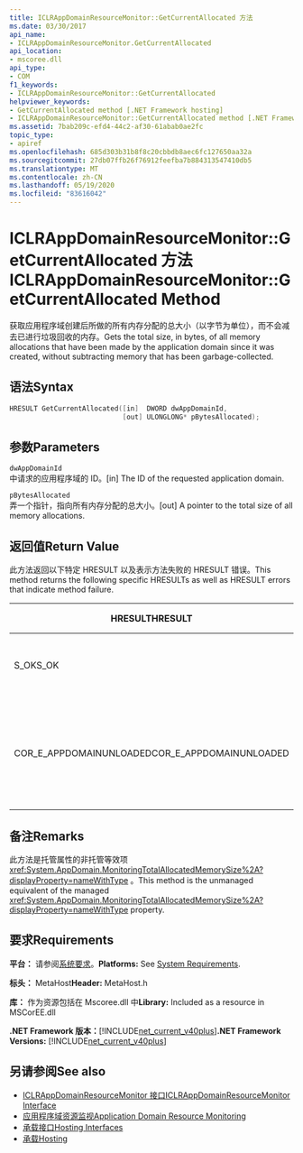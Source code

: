 ```yaml
---
title: ICLRAppDomainResourceMonitor::GetCurrentAllocated 方法
ms.date: 03/30/2017
api_name:
- ICLRAppDomainResourceMonitor.GetCurrentAllocated
api_location:
- mscoree.dll
api_type:
- COM
f1_keywords:
- ICLRAppDomainResourceMonitor::GetCurrentAllocated
helpviewer_keywords:
- GetCurrentAllocated method [.NET Framework hosting]
- ICLRAppDomainResourceMonitor::GetCurrentAllocated method [.NET Framework hosting]
ms.assetid: 7bab209c-efd4-44c2-af30-61abab0ae2fc
topic_type:
- apiref
ms.openlocfilehash: 685d303b31b8f8c20cbbdb8aec6fc127650aa32a
ms.sourcegitcommit: 27db07ffb26f76912feefba7b884313547410db5
ms.translationtype: MT
ms.contentlocale: zh-CN
ms.lasthandoff: 05/19/2020
ms.locfileid: "83616042"
---
```

# <a name="iclrappdomainresourcemonitorgetcurrentallocated-method"></a><span data-ttu-id="55e9b-102">ICLRAppDomainResourceMonitor::GetCurrentAllocated 方法</span><span class="sxs-lookup"><span data-stu-id="55e9b-102">ICLRAppDomainResourceMonitor::GetCurrentAllocated Method</span></span>
<span data-ttu-id="55e9b-103">获取应用程序域创建后所做的所有内存分配的总大小（以字节为单位），而不会减去已进行垃圾回收的内存。</span><span class="sxs-lookup"><span data-stu-id="55e9b-103">Gets the total size, in bytes, of all memory allocations that have been made by the application domain since it was created, without subtracting memory that has been garbage-collected.</span></span>  
  
## <a name="syntax"></a><span data-ttu-id="55e9b-104">语法</span><span class="sxs-lookup"><span data-stu-id="55e9b-104">Syntax</span></span>  
  
```cpp  
HRESULT GetCurrentAllocated([in]  DWORD dwAppDomainId,  
                            [out] ULONGLONG* pBytesAllocated);  
```  
  
## <a name="parameters"></a><span data-ttu-id="55e9b-105">参数</span><span class="sxs-lookup"><span data-stu-id="55e9b-105">Parameters</span></span>  
 `dwAppDomainId`  
 <span data-ttu-id="55e9b-106">中请求的应用程序域的 ID。</span><span class="sxs-lookup"><span data-stu-id="55e9b-106">[in] The ID of the requested application domain.</span></span>  
  
 `pBytesAllocated`  
 <span data-ttu-id="55e9b-107">弄一个指针，指向所有内存分配的总大小。</span><span class="sxs-lookup"><span data-stu-id="55e9b-107">[out] A pointer to the total size of all memory allocations.</span></span>  
  
## <a name="return-value"></a><span data-ttu-id="55e9b-108">返回值</span><span class="sxs-lookup"><span data-stu-id="55e9b-108">Return Value</span></span>  
 <span data-ttu-id="55e9b-109">此方法返回以下特定 HRESULT 以及表示方法失败的 HRESULT 错误。</span><span class="sxs-lookup"><span data-stu-id="55e9b-109">This method returns the following specific HRESULTs as well as HRESULT errors that indicate method failure.</span></span>  
  
|<span data-ttu-id="55e9b-110">HRESULT</span><span class="sxs-lookup"><span data-stu-id="55e9b-110">HRESULT</span></span>|<span data-ttu-id="55e9b-111">说明</span><span class="sxs-lookup"><span data-stu-id="55e9b-111">Description</span></span>|  
|-------------|-----------------|  
|<span data-ttu-id="55e9b-112">S_OK</span><span class="sxs-lookup"><span data-stu-id="55e9b-112">S_OK</span></span>|<span data-ttu-id="55e9b-113">该方法已成功完成。</span><span class="sxs-lookup"><span data-stu-id="55e9b-113">The method completed successfully.</span></span>|  
|<span data-ttu-id="55e9b-114">COR_E_APPDOMAINUNLOADED</span><span class="sxs-lookup"><span data-stu-id="55e9b-114">COR_E_APPDOMAINUNLOADED</span></span>|<span data-ttu-id="55e9b-115">应用程序域已卸载或不存在。</span><span class="sxs-lookup"><span data-stu-id="55e9b-115">The application domain has been unloaded or does not exist.</span></span>|  
  
## <a name="remarks"></a><span data-ttu-id="55e9b-116">备注</span><span class="sxs-lookup"><span data-stu-id="55e9b-116">Remarks</span></span>  
 <span data-ttu-id="55e9b-117">此方法是托管属性的非托管等效项 <xref:System.AppDomain.MonitoringTotalAllocatedMemorySize%2A?displayProperty=nameWithType> 。</span><span class="sxs-lookup"><span data-stu-id="55e9b-117">This method is the unmanaged equivalent of the managed <xref:System.AppDomain.MonitoringTotalAllocatedMemorySize%2A?displayProperty=nameWithType> property.</span></span>  
  
## <a name="requirements"></a><span data-ttu-id="55e9b-118">要求</span><span class="sxs-lookup"><span data-stu-id="55e9b-118">Requirements</span></span>  
 <span data-ttu-id="55e9b-119">**平台：** 请参阅[系统要求](../../get-started/system-requirements.md)。</span><span class="sxs-lookup"><span data-stu-id="55e9b-119">**Platforms:** See [System Requirements](../../get-started/system-requirements.md).</span></span>  
  
 <span data-ttu-id="55e9b-120">**标头：** MetaHost</span><span class="sxs-lookup"><span data-stu-id="55e9b-120">**Header:** MetaHost.h</span></span>  
  
 <span data-ttu-id="55e9b-121">**库：** 作为资源包括在 Mscoree.dll 中</span><span class="sxs-lookup"><span data-stu-id="55e9b-121">**Library:** Included as a resource in MSCorEE.dll</span></span>  
  
 <span data-ttu-id="55e9b-122">**.NET Framework 版本：**[!INCLUDE[net_current_v40plus](../../../../includes/net-current-v40plus-md.md)]</span><span class="sxs-lookup"><span data-stu-id="55e9b-122">**.NET Framework Versions:** [!INCLUDE[net_current_v40plus](../../../../includes/net-current-v40plus-md.md)]</span></span>  
  
## <a name="see-also"></a><span data-ttu-id="55e9b-123">另请参阅</span><span class="sxs-lookup"><span data-stu-id="55e9b-123">See also</span></span>

- [<span data-ttu-id="55e9b-124">ICLRAppDomainResourceMonitor 接口</span><span class="sxs-lookup"><span data-stu-id="55e9b-124">ICLRAppDomainResourceMonitor Interface</span></span>](iclrappdomainresourcemonitor-interface.md)
- [<span data-ttu-id="55e9b-125">应用程序域资源监视</span><span class="sxs-lookup"><span data-stu-id="55e9b-125">Application Domain Resource Monitoring</span></span>](../../../standard/garbage-collection/app-domain-resource-monitoring.md)
- [<span data-ttu-id="55e9b-126">承载接口</span><span class="sxs-lookup"><span data-stu-id="55e9b-126">Hosting Interfaces</span></span>](hosting-interfaces.md)
- [<span data-ttu-id="55e9b-127">承载</span><span class="sxs-lookup"><span data-stu-id="55e9b-127">Hosting</span></span>](index.md)
